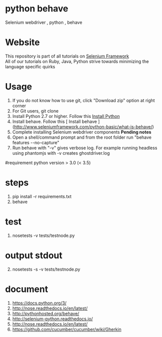 # python behave
Selenium webdriver , python , behave

# Website
This repository is part of all tutorials on [ Selenium Framework ](http://www.seleniumframework.com)  
All of our tutorials on Ruby, Java, Python strive towards minimizing the language specific quirks  

# Usage  
1. If you do not know how to use git, click "Download zip" option at right corner  
2. For Git users, git clone  
3. Install Python 2.7 or higher. Follow this [ Install Python ](http://www.seleniumframework.com/python-basic/what-is-python/)  
4. Install behave. Follow this [ Install behave ] (http://www.seleniumframework.com/python-basic/what-is-behave/) 
5. Complete installing Selenium webdriver components **Pending notes**
6. Open a shell/command prompt and from the root folder run "behave features --no-capture"  
7. Run behave with "-v" gives verbose log. For example running headless using phantomjs with -v creates ghostdriver.log  

#requirement
python version > 3.0 (< 3.5)
    
# steps
1. pip install -r requirements.txt
2. behave

# test
1. nosetests -v tests/testnode.py
# output stdout
2. nosetests -s -v tests/testnode.py

# document
1. https://docs.python.org/3/
2. http://nose.readthedocs.io/en/latest/
3. http://pythonhosted.org/behave/
4. http://selenium-python.readthedocs.io/
5. http://nose.readthedocs.io/en/latest/
6. https://github.com/cucumber/cucumber/wiki/Gherkin
